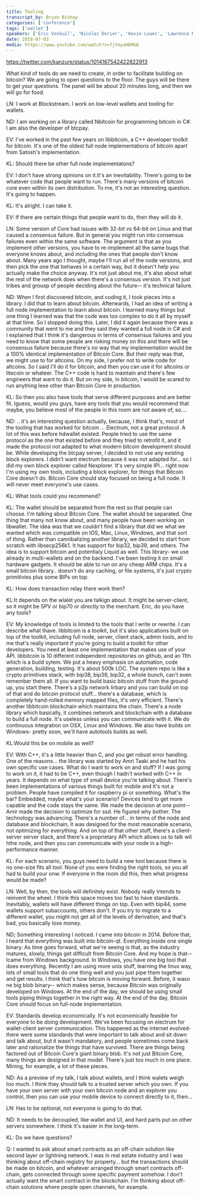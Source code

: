 ```yaml
---
title: Tooling
transcript_by: Bryan Bishop
categories: ['conference']
tags: ['wallet']
speakers: ['Eric Voskuil', 'Nicolas Dorier', 'Kevin Loaec', 'Lawrence Nahum']
date: 2018-07-03
media: https://www.youtube.com/watch?v=fjtmyaH6MG8
---
```


<https://twitter.com/kanzure/status/1014167542422822913>

What kind of tools do we need to create, in order to facilitate building on bitcoin? We are going to open questions to the floor. The guys will be there to get your questions. The panel will be about 20 minutes long, and then we will go for food.

LN: I work at Blockstream. I work on low-level wallets and tooling for wallets.

ND: I am working on a library called Nbitcoin for programming bitcoin in C#. I am also the developer of btcpay.

EV: I've worked in the past few years on libbitcoin, a C++ developer toolkit for bitcoin. It's one of the oldest full node implementations of bitcoin apart from Satosh's implementation.

KL: Should there be other full node implementatons?

EV: I don't have strong opinions on it.It's an inevitability. There's going to be whatever code that people want to run. There's many versions of bitcoin core even within its own distribution. To me, it's not an interesting question. It's going to happen.

KL: It's alright. I can take it.

EV: If there are certain things that people want to do, then they will do it.

LN: Some version of Core had issues with 32-bit vs 64-bit on Linux and that caused a consensus failure. But in general you might run into consensus failures even within the same software. The argument is that as you implement other versions, you have to re-implement all the same bugs that everyone knows about, and including the ones that people don't know about. Many years ago I thought, maybe I'll run all of the node versions, and then pick the one that behaves in a certain way, but it doesn't help you actually make the choice anyway. It's not just about me, it's also about what the rest of the network does when there's a consensus version. It's not just tribes and grousp of people deciding about the future-- it's technical failure.

ND: When I first discovered bitcoin, and coding it, I took pieces into a library. I did that to learn about bitcoin. Afterwards, I had an idea of writing a full node implementation to learn about bitcoin. I learned many things but one thing I learned was that the code was too complex to do it all by myself at that time. So I stopped doing this. Later, I did it again because there was a community that went to me and they said they wanted a full node in C# and I explained that I think it's dangerous in terms of consensus failures and you need to know that some people are risking money on this and there will be consensus failure because there's no way that my implementation would be a 100% identical implementation of Bitcoin Core. But their reply was that, we might use to for altcoins. On my side, I prefer not to write code for altcoins. So I said I'll do it for bitcoin, and then you can use it for altcoins or litecoin or whateer. The C++ code is hard to maintain and there's few engineers that want to do it. But on my side, in bitcoin, I would be scared to run anything lese other than Bitcoin Core in production.

KL: So then you also have tools that serve different purposes and are better fit. Iguess, would you guys, have any tools that you would recommend that maybe, you believe most of the people in this room are not aware of, so....

ND: .. it's an interesting question actually, because, I think that's, most of the tooling that has worked for bitcoin ... Electrum, not a great protocol. A lot of this was before hdwallet existed. People tried to use the same protocol as the one that existed before and they tried to retrofit it, and it made the protocol not adapted to what modern bitcoin development should be. While developing the btcpay server, I decided to not use any existing block explorers. I didn't want electrum because it was not adapted for... so I did my own block explorer called Nexplorer. It's very simple IPI... right now I'm using my own tools, including a block explorer, for things that Bitcoin Core doesn't do. Bitcoin Core should stay focused on being a full node. It will never meet everyone's use cases.

KL: What tools could you recommend?

KL: The wallet should be separated from the rest so that people can choose. I'm talking about Bitcoin Core. The wallet should be separated. One thing that many not know about, and many people have been working on libwallet. The idea was that we couldn't find a library that did we what we wanted which was compatible on IOS, Mac, Linux, Windows,  and that sort of thing. Rather than cannibalizing another library, we decided to start from scratch with libsecp256k1. It has support for bip32, bip39, and others. The idea is to support bitcoin and potentialy Liquid as well. This library- we use already in multi-wallets and on the backend. I've been testing it on small hardware gadgets. It should be able to run on any cheap ARM chips. It's a small bitcoin library.. doesn't do any caching, or file systems, it's just crypto primitivies plus some BIPs on top.

KL: How does transaction relay there work then?

KL:It depends on the wlalet you are talkign about. It might be server-client, so it might be SPV or bip70 or directly to the merchant. Eric, do you have any tools?

EV: My knowledge of tools is limited to the tools that I write or rewrite. I can describe what Ihave. libbitcoin is a toolkit, but it's also applications built on top of the toolkit, including full node, server, client stack, admin tools, and to me that's really important if you're going to build a toolkit for other developers. You need at least one implementation that makes use of your API. libbitcoin is 10 different independent repositories on github, and an 11th which is a build sytem. We put a heavy emphasis on automation, code generation, building, testing. It's about 500k LOC. The system repo is like a crypto primitives stack, with bip38, bip39, bip32, a whole bunch, can't even remember them all. If you want to build basic bitcoin stuff from the ground up, you start there. There's a p2p network lirbary and you can build on top of that and do bitcoin protocol stuff... there's a database, which is completely hand-rolled memory mapped files, it's very efficient. There's another libbitcoin blockchain which maintains the chain. There's a node library which basically, it combines network and blockchain with a database to build a full node. It's useless unless you can communicate with it. We do continuous integration on OSX, Linux and Windows. We also have builds on Windows- pretty soon, we'll have autotools builds as well.

KL:Would this be on mobile as well?

EV: With C++, it's a little heavier than C, and you get robust error handling. One of the reasons... the library was started by Amri Taaki and he had his own specific use cases. What do I want to work on and stuff? If I was going to work on it, it had to be C++, even though I hadn't worked with C++ in years. It depends on what type of small device you're talking about. There's been implementations of various things built for mobile and it's not a problem. People have compiled it for raspberry pi or something. What's the bar?  Embedded, maybe what's your scenario? Devices tend to get more capable and the code stays the same. We made the decision at one point-- Amir made the decision to optimize for ssd. He figured why bother. The technology was advancing.  There's a number of... in terms of the node and database and blockchain, it was designed for the most reasonable scenario, not optimizing for everything. And on top of that other stuff, there's a client-server server stack, and there's a proprietary API which allows us to talk wit hthe node, and then you can communicate with your node in a high-performance manner.

KL: For each scenario, you guys need to build a new tool because there is no one-size fits all tool. None of you were finding the right tools, so you all had to build your onw. If everyone in the room did this, then what progress would be made?

LN: Well, by then, the tools will definitely exist. Nobody really intends to reinvent the wheel. I think this space moves too fast to have standards. Inevitably, wallets will have different things on top. Even with bip44, some wallets support subaccounts, others don't. If you try to migrate to a different wallet, you might not get all of the levels of derivation, and that's bad, you basically lose money.

ND; Something interesting I noticed. I came into bitcoin in 2014. Before that, I heard that everything was built into bitcoin-qt. Everything inside one single binary. As time goes forward, what we're seeing is that, as the industry matures, slowly, things get difficult from Bitcoin Core. And my hope is that-- Icame from Windows background. In Windows, you have one big tool that does everything. Recently I am using more unix stuff, learning the linux way, lots of small tools that do one thing well and you just pipe them together and get results. I think that's how bitcoin is moving forward. Before, it waso ne big blob binary-- which makes sense, because Bitcoin was originally developed on Windows. At the end of the day, we should be using small tools piping thiings together in tne right way. At the end of the day, Bitcoin Core should focus on full-node implementation.

EV: Standards develop economically. It's not economically feasible for everyone to be doing development. We've been focusing on electrum for wallet-client server communication. This happened as the internet evolved- there were some standards that were important to talk about and sit down and talk about, but it wasn't mandatory, and people sometimes come back later and rationalize the things that have survived. There are things being factored out of Bitcoin Core's giant binary blob. It's not just Bitcoin Core, many things are designed in that model. There's just too much in one place. Mining, for example, a lot of these pieces.

ND: As a preview of my talk, I talk about wallets, and I think walets weigh too much. I think they should talk to a trusted server which you own. If you have your own server with your own bitcoin node and an explorer you control, then you can use your mobile device to connect directly to it, then...

LN: Has to be optional, not everyone is going to do that.

ND: It needs to be decoupled, like wallet and UI, and hard parts put on other servers somewhere. I think it's easier in the long-term.

KL: Do we have questions?

Q: I wanted to ask about smart contracts as an off-chain solution like second layer or lightning network. I was in real estate industry and I was thinking about off-chain registry for property... but the transactions should be made on bitcoin, and whatever arranged through smart contracts off-chain, gets connected through some specific payment somehow. I don't actually want the smart contract in the blockchain. I'm thinking about off-chain solutions where people open channels, for example.
